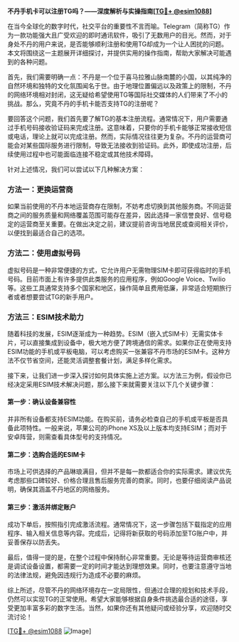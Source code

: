 **不丹手机卡可以注册TG吗？——深度解析与实操指南[[TG💪+ @esim1088](https://t.me/s/esim1088)]**

在当今全球化的数字时代，社交平台的重要性不言而喻。Telegram（简称TG）作为一款功能强大且广受欢迎的即时通讯软件，吸引了无数用户的目光。然而，对于身处不丹的用户来说，是否能够顺利注册和使用TG却成为一个让人困扰的问题。本文将围绕这一主题展开详细探讨，并提供实用的操作指南，帮助大家解决可能遇到的各种问题。

首先，我们需要明确一点：不丹是一个位于喜马拉雅山脉南麓的小国，以其纯净的自然环境和独特的文化氛围闻名于世。由于地理位置偏远以及政策上的限制，不丹的网络环境相对封闭，这无疑给希望使用TG等国际社交媒体的人们带来了不小的挑战。那么，究竟不丹的手机卡能否支持TG的注册呢？

要回答这个问题，我们首先要了解TG的基本注册流程。通常情况下，用户需要通过手机号码接收验证码来完成注册。这意味着，只要你的手机卡能够正常接收短信或电话，理论上就可以完成注册。然而，实际情况往往更为复杂。不丹的运营商可能会对某些国际服务进行限制，导致无法接收到验证码。此外，即使成功注册，后续使用过程中也可能面临连接不稳定或其他技术障碍。

针对上述情况，我们可以尝试以下几种解决方案：

### 方法一：更换运营商
如果当前使用的不丹本地运营商存在限制，不妨考虑切换到其他服务商。不同运营商之间的服务质量和网络覆盖范围可能存在差异，因此选择一家信誉良好、信号稳定的运营商至关重要。在做出决定之前，建议提前咨询当地居民或查阅相关评价，以便找到最适合自己的选项。

### 方法二：使用虚拟号码
虚拟号码是一种非常便捷的方式，它允许用户无需物理SIM卡即可获得临时的手机号码。目前市面上有许多提供此类服务的应用程序，例如Google Voice、Twilio等。这些工具通常支持多个国家和地区，操作简单且费用低廉，非常适合短期旅行者或者想要尝试TG的新手用户。

### 方法三：ESIM技术助力
随着科技的发展，ESIM逐渐成为一种趋势。ESIM（嵌入式SIM卡）无需实体卡片，可以直接集成到设备中，极大地方便了跨境通信的需求。如果你正在使用支持ESIM功能的手机或平板电脑，可以考虑购买一张兼容不丹市场的ESIM卡。这种方法不仅节省空间，还能灵活调整套餐计划，满足多样化需求。

接下来，让我们进一步深入探讨如何具体实施上述方案。以方法三为例，假设你已经决定采用ESIM技术解决问题，那么接下来就需要关注以下几个关键步骤：

#### 第一步：确认设备兼容性
并非所有设备都支持ESIM功能。在购买前，请务必检查自己的手机或平板是否具备此项特性。一般来说，苹果公司的iPhone XS及以上版本均支持ESIM；而对于安卓阵营，则需查看具体型号的支持情况。

#### 第二步：选购合适的ESIM卡
市场上可供选择的产品琳琅满目，但并不是每一款都适合你的实际需求。建议优先考虑那些口碑较好、价格合理且售后服务完善的商家。同时，也要仔细阅读产品说明，确保其涵盖不丹地区的网络服务。

#### 第三步：激活并绑定账户
成功下单后，按照指引完成激活流程。通常情况下，这一步骤包括下载指定的应用程序、输入相关信息等内容。完成后，记得将新获取的号码添加至TG账户中，并妥善保存以防丢失。

最后，值得一提的是，在整个过程中保持耐心非常重要。无论是等待运营商审核还是调试设备设置，都需要一定的时间才能达到理想效果。同时，也要注意遵守当地的法律法规，避免因违规行为造成不必要的麻烦。

综上所述，尽管不丹的网络环境存在一定局限性，但通过合理的规划和技术手段，仍然可以实现TG的正常使用。希望大家能够根据自身条件挑选最合适的途径，享受更加丰富多彩的数字生活。当然，如果你还有其他疑问或经验分享，欢迎随时交流讨论！

[[TG💪+ @esim1088](https://t.me/s/esim1088) ![Image](https://i.postimg.cc/4NQfJmqS/Snipaste-2025-05-13-00-14-12.png)]